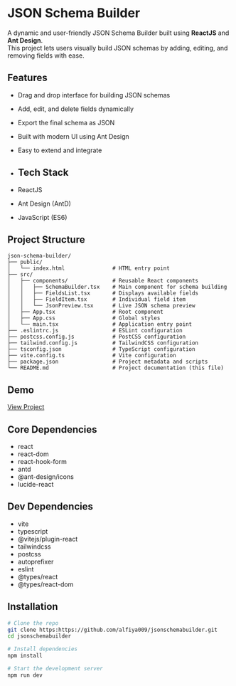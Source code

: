 # JSON Schema Builder

A dynamic and user-friendly JSON Schema Builder built using **ReactJS** and **Ant Design**.  
This project lets users visually build JSON schemas by adding, editing, and removing fields with ease.

## Features

-  Drag and drop interface for building JSON schemas
-  Add, edit, and delete fields dynamically
-  Export the final schema as JSON
-  Built with modern UI using Ant Design
-  Easy to extend and integrate

-  ## Tech Stack
- ReactJS
- Ant Design (AntD)
- JavaScript (ES6)

## Project Structure

```
json-schema-builder/
├── public/
│   └── index.html               # HTML entry point
├── src/
│   ├── components/              # Reusable React components
│   │   ├── SchemaBuilder.tsx    # Main component for schema building
│   │   ├── FieldsList.tsx       # Displays available fields
│   │   ├── FieldItem.tsx        # Individual field item
│   │   └── JsonPreview.tsx      # Live JSON schema preview
│   ├── App.tsx                  # Root component
│   ├── App.css                  # Global styles
│   └── main.tsx                 # Application entry point
├── .eslintrc.js                 # ESLint configuration
├── postcss.config.js            # PostCSS configuration
├── tailwind.config.js           # TailwindCSS configuration
├── tsconfig.json                # TypeScript configuration
├── vite.config.ts               # Vite configuration
├── package.json                 # Project metadata and scripts
└── README.md                    # Project documentation (this file)
```


## Demo
 [View Project](https://jsonschemabuilder-gamma.vercel.app/)


## Core Dependencies

- react  
- react-dom  
- react-hook-form  
- antd  
- @ant-design/icons  
- lucide-react  

## Dev Dependencies

- vite  
- typescript  
- @vitejs/plugin-react  
- tailwindcss  
- postcss  
- autoprefixer  
- eslint  
- @types/react  
- @types/react-dom  


## Installation

```bash
# Clone the repo
git clone https:https://github.com/alfiya009/jsonschemabuilder.git
cd jsonschemabuilder

# Install dependencies
npm install

# Start the development server
npm run dev




